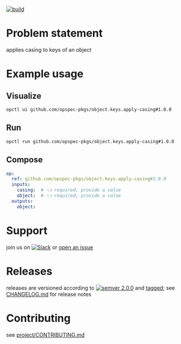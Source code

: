 [![build](https://github.com/opspec-pkgs/object.keys.apply-casing/actions/workflows/build.yml/badge.svg)](https://github.com/opspec-pkgs/object.keys.apply-casing/actions/workflows/build.yml)


# Problem statement

applies casing to keys of an object

# Example usage

## Visualize

```shell
opctl ui github.com/opspec-pkgs/object.keys.apply-casing#1.0.0
```

## Run

```
opctl run github.com/opspec-pkgs/object.keys.apply-casing#1.0.0
```

## Compose

```yaml
op:
  ref: github.com/opspec-pkgs/object.keys.apply-casing#1.0.0
  inputs:
    casing:  # 👈 required; provide a value
    object:  # 👈 required; provide a value
  outputs:
    object:
```

# Support

join us on
[![Slack](https://img.shields.io/badge/slack-opctl-E01563.svg)](https://join.slack.com/t/opctl/shared_invite/zt-51zodvjn-Ul_UXfkhqYLWZPQTvNPp5w)
or
[open an issue](https://github.com/opspec-pkgs/object.keys.apply-casing/issues)

# Releases

releases are versioned according to
[![semver 2.0.0](https://img.shields.io/badge/semver-2.0.0-brightgreen.svg)](http://semver.org/spec/v2.0.0.html)
and [tagged](https://git-scm.com/book/en/v2/Git-Basics-Tagging); see
[CHANGELOG.md](CHANGELOG.md) for release notes

# Contributing

see
[project/CONTRIBUTING.md](https://github.com/opspec-pkgs/project/blob/main/CONTRIBUTING.md)
